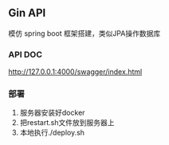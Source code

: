## Gin API

模仿 spring boot 框架搭建，类似JPA操作数据库

### API DOC

http://127.0.0.1:4000/swagger/index.html

### 部署

1. 服务器安装好docker
2. 把restart.sh文件放到服务器上
3. 本地执行./deploy.sh